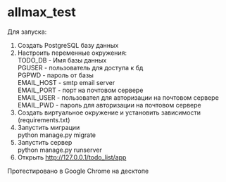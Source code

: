 # allmax_test

Для запуска:

1. Создать PostgreSQL базу данных
2. Настроить переменные окружения:  
    TODO_DB - Имя базы данных  
    PGUSER - пользователь для доступа к бд  
    PGPWD - пароль от базы  
    EMAIL_HOST - smtp email server  
    EMAIL_PORT - порт на почтовом сервере  
    EMAIL_USER - пользовател для авторизации на почтовом сервере  
    EMAIL_PWD - пароль для авторизации на почтовом сервере  
 4. Создать виртуальное окружение и установить зависимости (requirements.txt)
 5. Запустить миграции  
  python manage.py migrate  
 6. Запустить сервер  
  python manage.py runserver
 7. Открыть http://127.0.0.1/todo_list/app
 
Протестировано в Google Chrome на десктопе
